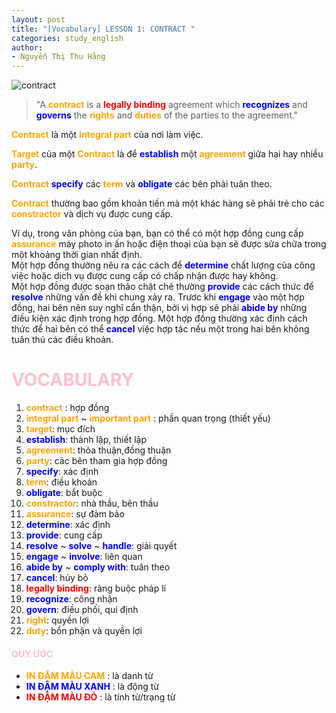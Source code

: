 ```yaml
---
layout: post
title: "[Vocabulary] LESSON 1: CONTRACT "
categories: study_english
author:
- Nguyễn Thị Thu Hằng
---
```

![contract](https://www.mccabeandco.com/wp-content/uploads/2019/11/con2.jpg)

> "A **<span style="color:orange">contract</span>** is a **<span style="color:red">legally binding</span>** agreement which **<span style="color:blue">recognizes</span>** and **<span style="color:blue">governs</span>** the **<span style="color:orange">rights</span>** and **<span style="color:orange">duties</span>** of the parties to the agreement."


**<span style="color:orange">Contract</span>** là một **<span style="color:orange">integral part</span>** của nơi làm việc.<br/>

**<span style="color:orange">Target</span>** của một **<span style="color:orange">Contract</span>** là để **<span style="color:blue">establish</span>** một **<span style="color:orange">agreement</span>** giữa hai hay nhiều **<span style="color:orange">party</span>**. <br/>

**<span style="color:orange">Contract</span>** **<span style="color:blue">specify</span>** các **<span style="color:orange">term</span>** và **<span style="color:blue">obligate</span>** các bên phải tuân theo.<br/>

**<span style="color:orange">Contract</span>** thường bao gồm khoản tiền mà một khác hàng sẽ phải trẻ cho các **<span style="color:orange">constractor</span>** và dịch vụ được cung cấp.<br/>

Ví dụ, trong văn phòng của bạn, bạn có thể có một hợp đồng cung cấp **<span style="color:orange">assurance</span>** máy photo in ấn hoặc điện thoại của bạn sẽ được sửa chữa trong một khoảng thời gian nhất định.<br/>
Một hợp đồng thường nêu ra các cách để **<span style="color:blue">determine</span>** chất lượng của công việc hoặc dịch vụ được cung cấp có chấp nhận được hay không.<br/>
Một hợp đồng được soạn thảo chặt chẽ thường **<span style="color:blue">provide</span>** các cách thức để **<span style="color:blue"> resolve</span>** những vấn đề khi chung xảy ra. Trươc khi **<span style="color:blue">engage</span>** vào một hợp đồng, hai bên nên suy nghĩ cẩn thận, bởi vị hợp sẽ phải **<span style="color:blue">abide by</span>** những điều kiện xác định trong hợp đồng.
Một hợp đồng thường xác định cách thức để hai bên có thể **<span style="color:blue">cancel</span>** việc hợp tác nếu một trong hai bên không tuân thủ các điều khoản.

# **<span style="color:pink">VOCABULARY</span>**

1. **<span style="color:orange">contract</span>** : hợp đồng
2. **<span style="color:orange">integral part</span>** ~ **<span style="color:orange">important part</span>** :  phần quan trọng (thiết yếu)
3. **<span style="color:orange">target</span>**: mục đích
4. **<span style="color:blue">establish</span>**: thành lập, thiết lập
5. **<span style="color:orange">agreement</span>**: thỏa thuận,đồng thuận
6. **<span style="color:orange">party</span>**: các bên tham gia hợp đồng
7. **<span style="color:blue">specify</span>**: xác định
8. **<span style="color:orange">term</span>**: điều khoản
9. **<span style="color:blue">obligate</span>**: bắt buộc
10. **<span style="color:orange">constractor</span>**: nhà thầu, bên thầu
11. **<span style="color:orange">assurance</span>**: sự đảm bảo
12. **<span style="color:blue">determine</span>**: xác định
13. **<span style="color:blue">provide</span>**: cung cấp
14. **<span style="color:blue"> resolve</span>** ~ **<span style="color:blue"> solve</span>** ~ **<span style="color:blue"> handle</span>**: giải quyết
15. **<span style="color:blue">engage</span>** ~ **<span style="color:blue">involve</span>**: liên quan
16. **<span style="color:blue">abide by</span>** ~ **<span style="color:blue">comply with</span>**: tuân theo
17. **<span style="color:blue">cancel</span>**: hủy bỏ
18. **<span style="color:red">legally binding</span>**: ràng buộc pháp lí
19. **<span style="color:blue">recognize</span>**: công nhận
20. **<span style="color:blue">govern</span>**: điều phối, qui định
21. **<span style="color:orange">right</span>**: quyền lợi
22. **<span style="color:orange">duty</span>**: bổn phận và quyền lợi
                   
#### **<span style="color:pink">QUY ƯỚC</span>**
 - **<span style="color:orange">IN ĐẬM MÀU CAM</span>** :  là danh từ
 - **<span style="color:blue">IN ĐẬM MÀU XANH</span>** :  là động từ
 - **<span style="color:red">IN ĐẬM MÀU ĐỎ</span>** :  là tính từ/trạng từ

